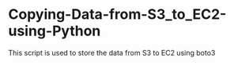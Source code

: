 # Copying-Data-from-S3_to_EC2-using-Python
This script is used to store the data from S3 to EC2 using boto3
